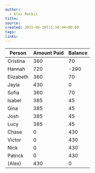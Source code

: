```yaml
---
author:
  - Alex Renkis
title: 
source: 
created: 2025-06-20T15:56:44+00:00
tags: 
links:
---
```



| Person    | Amount Paid | Balance |
| --------- | ----------- | ------- |
| Cristina  | 360         | 70      |
| Hannah    | 720         | -290    |
| Elizabeth | 360         | 70      |
| Jayla     | 430         | 0       |
| Sofia     | 360         | 70      |
| Isabel    | 385         | 45      |
| Gina      | 385         | 45      |
| Josh      | 385         | 45      |
| Lucy      | 385         | 45      |
| Chase     | 0           | 430     |
| Victor    | 0           | 430     |
| Nick      | 0           | 430     |
| Patrick   | 0           | 430     |
| (Alex)    | 430         | 0       |
